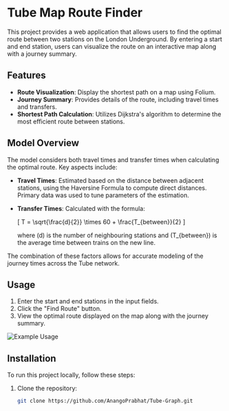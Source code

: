 # Tube Map Route Finder

This project provides a web application that allows users to find the optimal route between two stations on the London Underground. By entering a start and end station, users can visualize the route on an interactive map along with a journey summary.

## Features

- **Route Visualization**: Display the shortest path on a map using Folium.
- **Journey Summary**: Provides details of the route, including travel times and transfers.
- **Shortest Path Calculation**: Utilizes Dijkstra's algorithm to determine the most efficient route between stations.

## Model Overview

The model considers both travel times and transfer times when calculating the optimal route. Key aspects include:

- **Travel Times**: Estimated based on the distance between adjacent stations, using the Haversine Formula to compute direct distances. Primary data was used to tune parameters of the estimation. 
- **Transfer Times**: Calculated with the formula:
  
  \[
  T = \sqrt{\frac{d}{2}} \times 60 + \frac{T_{between}}{2}
  \]

  where \(d\) is the number of neighbouring stations and \(T_{between}\) is the average time between trains on the new line.

The combination of these factors allows for accurate modeling of the journey times across the Tube network.

## Usage

1. Enter the start and end stations in the input fields.
2. Click the "Find Route" button.
3. View the optimal route displayed on the map along with the journey summary.

![Example Usage](path/to/your/example_image.png)  <!-- Replace with the actual path to your image -->

## Installation

To run this project locally, follow these steps:

1. Clone the repository:

   ```bash
   git clone https://github.com/AnangoPrabhat/Tube-Graph.git
